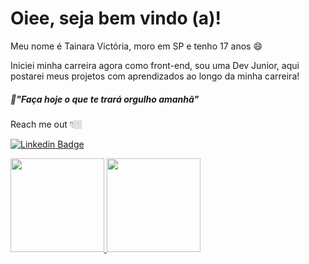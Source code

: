 # Oiee, seja bem vindo (a)!
Meu nome é Tainara Victória, moro em SP e tenho 17 anos 😄

Iniciei minha carreira agora como front-end, sou uma Dev Junior, aqui postarei meus projetos com aprendizados ao longo da minha carreira!

##### 💭"Faça hoje o que te trará orgulho amanhã"

Reach me out 👇🏼

 [![Linkedin Badge](https://img.shields.io/badge/-LinkedIn-violet?style=flat-square&logo=Linkedin&logoColor=white&link=https://www.linkedin.com/in/tainara-santos-58a3201bb/)](https://www.linkedin.com/in/tainara-santos-58a3201bb/)
 
 
   <a href="https://github.com/taiivictoria">
  <img height="150em" src="https://github-readme-stats.vercel.app/api?username=taiivictoria&show_icons=true&theme=dracula&include_all_commits=true&count_private=true"/>
  <img height="150em" src="https://github-readme-stats.vercel.app/api/top-langs/?username=taiivictoria&layout=compact&langs_count=7&theme=dracula"/>
</div>
